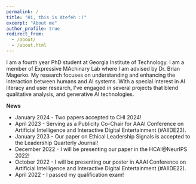 ```yaml
---
permalink: /
title: "Hi, this is Atefeh :)"
excerpt: "About me"
author_profile: true
redirect_from: 
  - /about/
  - /about.html
---
```


I am a fourth year PhD student at Georgia Institute of Technology. I am a member of Expressive MAchinary Lab where I am advised by Dr. Brian Magerko. My research focuses on understanding and enhancing the interaction between humans and AI systems. With a special interest in AI literacy and user research, I've engaged in several projects that blend qualitative analysis, and generative AI technologies.

**News**
* January 2024 - Two papers accepted to CHI 2024!
* April 2023 - Serving as a Publicity Co-Chair for AAAI Conference on Artificial Intelligence and Interactive Digital Entertainment (#AIIDE23).
* January 2023 - Our paper on Ethical Leadership Signals is accepted to the Leadership Quarterly Journal!
* December 2022 - I will be presenting our paper in the HCAI@NeurIPS 2022!
* October 2022 - I will be presenting our poster in AAAI Conference on Artificial Intelligence and Interactive Digital Entertainment (#AIIDE22).
* April 2022 - I passed my qualification exam!


